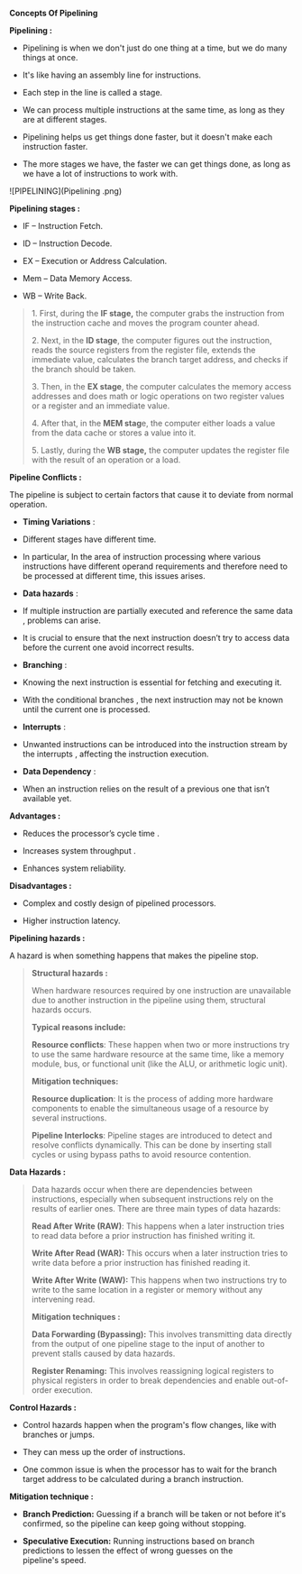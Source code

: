 **Concepts Of Pipelining**

**Pipelining :**

- Pipelining is when we don't just do one thing at a time, but we do
  many things at once.

- It's like having an assembly line for instructions.

- Each step in the line is called a stage.

- We can process multiple instructions at the same time, as long as they
  are at different stages.

- Pipelining helps us get things done faster, but it doesn't make each
  instruction faster.

- The more stages we have, the faster we can get things done, as long as
  we have a lot of instructions to work with.

![PIPELINING](Pipelining .png)

**Pipelining stages :**

- IF – Instruction Fetch.

- ID – Instruction Decode.

- EX – Execution or Address Calculation.

- Mem – Data Memory Access.

- WB – Write Back.

> 1\. First, during the **IF stage,** the computer grabs the instruction
> from the instruction cache and moves the program counter ahead.
>
> 2\. Next, in the **ID stage**, the computer figures out the
> instruction, reads the source registers from the register file,
> extends the immediate value, calculates the branch target address, and
> checks if the branch should be taken.
>
> 3\. Then, in the **EX stage**, the computer calculates the memory
> access addresses and does math or logic operations on two register
> values or a register and an immediate value.
>
> 4\. After that, in the **MEM stag**e, the computer either loads a
> value from the data cache or stores a value into it.
>
> 5\. Lastly, during the **WB stage,** the computer updates the register
> file with the result of an operation or a load.



**Pipeline Conflicts :**

The pipeline is subject to certain factors that cause it to deviate from
normal operation.

- **Timing Variations** :

<!-- -->

- Different stages have different time.

- In particular, In the area of instruction processing where various
  instructions have different operand requirements and therefore need to
  be processed at different time, this issues arises.

<!-- -->

- **Data hazards** :

<!-- -->

- If multiple instruction are partially executed and reference the same
  data , problems can arise.

- It is crucial to ensure that the next instruction doesn’t try to
  access data before the current one avoid incorrect results.

<!-- -->

- **Branching** :

<!-- -->

- Knowing the next instruction is essential for fetching and executing
  it.

- With the conditional branches , the next instruction may not be known
  until the current one is processed.

<!-- -->

- **Interrupts** :

<!-- -->

- Unwanted instructions can be introduced into the instruction stream by
  the interrupts , affecting the instruction execution.

<!-- -->

- **Data Dependency** :

<!-- -->

- When an instruction relies on the result of a previous one that isn’t
  available yet.

**Advantages :**

- Reduces the processor’s cycle time .

- Increases system throughput .

- Enhances system reliability.

**Disadvantages :**

- Complex and costly design of pipelined processors.

- Higher instruction latency.

**Pipelining hazards :**

A hazard is when something happens that makes the pipeline stop.

> **Structural hazards :**
>
> When hardware resources required by one instruction are unavailable
> due to another instruction in the pipeline using them, structural
> hazards occurs.
>
> **Typical reasons include:**
>
> **Resource conflicts**: These happen when two or more instructions try
> to use the same hardware resource at the same time, like a memory
> module, bus, or functional unit (like the ALU, or arithmetic logic
> unit).
>
> **Mitigation techniques:**
>
> **Resource duplication**: It is the process of adding more hardware
> components to enable the simultaneous usage of a resource by several
> instructions.
>
> **Pipeline Interlocks**: Pipeline stages are introduced to detect and
> resolve conflicts dynamically. This can be done by inserting stall
> cycles or using bypass paths to avoid resource contention.

**Data Hazards :**

> Data hazards occur when there are dependencies between instructions,
> especially when subsequent instructions rely on the results of earlier
> ones. There are three main types of data hazards:
>
> **Read After Write (RAW)**: This happens when a later instruction
> tries to read data before a prior instruction has finished writing it.
>
> **Write After Read (WAR):** This occurs when a later instruction tries
> to write data before a prior instruction has finished reading it.
>
> **Write After Write (WAW):** This happens when two instructions try to
> write to the same location in a register or memory without any
> intervening read.
>
> **Mitigation techniques :**
>
> **Data Forwarding (Bypassing):** This involves transmitting data
> directly from the output of one pipeline stage to the input of another
> to prevent stalls caused by data hazards.
>
> **Register Renaming:** This involves reassigning logical registers to
> physical registers in order to break dependencies and enable
> out-of-order execution.

**Control Hazards :**

- Control hazards happen when the program's flow changes, like with
  branches or jumps.

- They can mess up the order of instructions.

- One common issue is when the processor has to wait for the branch
  target address to be calculated during a branch instruction.

**Mitigation technique :**

- **Branch Prediction:** Guessing if a branch will be taken or not
before it's confirmed, so the pipeline can keep going without
stopping.

- **Speculative Execution:** Running instructions based on branch
predictions to lessen the effect of wrong guesses on the
pipeline's speed.
